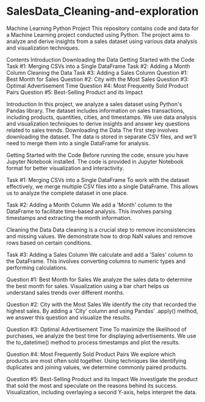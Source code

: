 # SalesData_Cleaning-and-exploration
Machine Learning Python Project
This repository contains code and data for a Machine Learning project conducted using Python. The project aims to analyze and derive insights from a sales dataset using various data analysis and visualization techniques.

Contents
Introduction
Downloading the Data
Getting Started with the Code
Task #1: Merging CSVs into a Single DataFrame
Task #2: Adding a Month Column
Cleaning the Data
Task #3: Adding a Sales Column
Question #1: Best Month for Sales
Question #2: City with the Most Sales
Question #3: Optimal Advertisement Time
Question #4: Most Frequently Sold Product Pairs
Question #5: Best-Selling Product and its Impact

Introduction
In this project, we analyze a sales dataset using Python's Pandas library. The dataset includes information on sales transactions, including products, quantities, cities, and timestamps. We use data analysis and visualization techniques to derive insights and answer key questions related to sales trends.
Downloading the Data
The first step involves downloading the dataset. The data is stored in separate CSV files, and we'll need to merge them into a single DataFrame for analysis.



Getting Started with the Code
Before running the code, ensure you have Jupyter Notebook installed. The code is provided in Jupyter Notebook format for better visualization and interactivity.

Task #1: Merging CSVs into a Single DataFrame
To work with the dataset effectively, we merge multiple CSV files into a single DataFrame. This allows us to analyze the complete dataset in one place.

Task #2: Adding a Month Column
We add a 'Month' column to the DataFrame to facilitate time-based analysis. This involves parsing timestamps and extracting the month information.

Cleaning the Data
Data cleaning is a crucial step to remove inconsistencies and missing values. We demonstrate how to drop NaN values and remove rows based on certain conditions.

Task #3: Adding a Sales Column
We calculate and add a 'Sales' column to the DataFrame. This involves converting columns to numeric types and performing calculations.

Question #1: Best Month for Sales
We analyze the sales data to determine the best month for sales. Visualization using a bar chart helps us understand sales trends over different months.

Question #2: City with the Most Sales
We identify the city that recorded the highest sales. By adding a 'City' column and using Pandas' .apply() method, we answer this question and visualize the results.

Question #3: Optimal Advertisement Time
To maximize the likelihood of purchases, we analyze the best time for displaying advertisements. We use the to_datetime() method to process timestamps and plot the results.

Question #4: Most Frequently Sold Product Pairs
We explore which products are most often sold together. Using techniques like identifying duplicates and joining values, we determine commonly paired products.

Question #5: Best-Selling Product and its Impact
We investigate the product that sold the most and speculate on the reasons behind its success. Visualization, including overlaying a second Y-axis, helps interpret the data.





